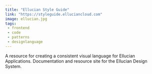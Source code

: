 ```yaml
---
title: "Ellucian Style Guide"
link: "https://styleguide.elluciancloud.com"
image: ellucian.jpg
tags:
 - frontend
 - code
 - patterns
 - designlanguage
---
```


A resource for creating a consistent visual language for Ellucian Applications. Documentation and resource site for the Ellucian Design System.
